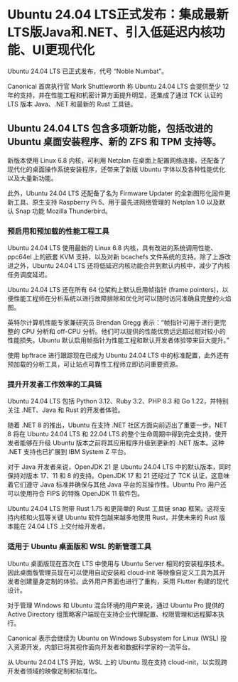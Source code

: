 # Ubuntu 24.04 LTS正式发布：集成最新LTS版Java和.NET、引入低延迟内核功能、UI更现代化

Ubuntu 24.04 LTS 已正式发布，代号 “Noble Numbat”。

Canonical 首席执行官 Mark Shuttleworth 称 Ubuntu 24.04 LTS 会提供至少 12 年的支持，并在性能工程和机密计算方面提升明显，还集成了通过 TCK 认证的 LTS 版本 Java、.NET 和最新的 Rust 工具链。

## Ubuntu 24.04 LTS 包含多项新功能，包括改进的 Ubuntu 桌面安装程序、新的 ZFS 和 TPM 支持等。

新版本使用 Linux 6.8 内核，可利用 Netplan 在桌面上配置网络连接，还配备了现代化的桌面操作系统安装程序，还带来了新版 Ubuntu 字体以及各种性能优化以及大量新功能。

此外，Ubuntu 24.04 LTS 还配备了名为 Firmware Updater 的全新图形化固件更新工具、原生支持 Raspberry Pi 5、用于最先进网络管理的 Netplan 1.0 以及默认 Snap 功能 Mozilla Thunderbird。

### 预启用和预加载的性能工程工具

Ubuntu 24.04 LTS 使用最新的 Linux 6.8 内核，具有改进的系统调用性能、ppc64el 上的嵌套 KVM 支持，以及对新 bcachefs 文件系统的支持。除了上游改进之外，Ubuntu 24.04 LTS 还将低延迟内核功能合并到默认内核中，减少了内核任务调度延迟。

Ubuntu 24.04 LTS 还在所有 64 位架构上默认启用帧指针 (frame pointers)，以便性能工程师在分析系统以进行故障排除和优化时可以随时访问准确且完整的火焰图。

英特尔计算机性能专家兼研究员 Brendan Gregg 表示：“帧指针可用于进行更完整的 CPU 分析和 off-CPU 分析。他们可以提供的性能优势远远超过相对较小的性能损失。Ubuntu 默认启用帧指针为性能工程和默认开发者体验带来巨大提升。”

使用 bpftrace 进行跟踪现在已成为 Ubuntu 24.04 LTS 中的标准配置，此外还有预加载的分析工具，可让站点可靠性工程师立即访问重要资源。

### 提升开发者工作效率的工具链

Ubuntu 24.04 LTS 包括 Python 3.12、Ruby 3.2、PHP 8.3 和 Go 1.22，并特别关注 .NET、Java 和 Rust 的开发者体验。

随着 .NET 8 的推出，Ubuntu 在支持 .NET 社区方面向前迈出了重要一步。NET 8 将在 Ubuntu 24.04 LTS 和 22.04 LTS 的整个生命周期中得到完全支持，使开发者能够在升级 Ubuntu 版本之前将其应用程序升级到更新的 .NET 版本。这种 .NET 支持也已扩展到 IBM System Z 平台。

对于 Java 开发者来说，OpenJDK 21 是 Ubuntu 24.04 LTS 中的默认版本，同时保持对版本 17、11 和 8 的支持。OpenJDK 17 和 21 还经过了 TCK 认证，这意味着它们遵守 Java 标准并确保与其他 Java 平台的互操作性。Ubuntu Pro 用户还可以使用符合 FIPS 的特殊 OpenJDK 11 软件包。

Ubuntu 24.04 LTS 附带 Rust 1.75 和更简单的 Rust 工具链 snap 框架。这将支持内核和火狐等关键 Ubuntu 软件包越来越多地使用 Rust，并使未来的 Rust 版本能在 24.04 LTS 上交付给开发者。

### 适用于 Ubuntu 桌面版和 WSL 的新管理工具

Ubuntu 桌面版现在首次在 LTS 中使用与 Ubuntu Server 相同的安装程序技术。因此桌面版管理员现在可以使用自动安装和 cloud-init 等映像自定义工具为其开发者创建量身定制的体验。此外用户界面也进行了重构，采用 Flutter 构建的现代设计。

对于管理 Windows 和 Ubuntu 混合环境的用户来说，通过 Ubuntu Pro 提供的 Active Directory 组策略客户端现在支持企业代理配置、权限管理和远程脚本执行。

Canonical 表示会继续为 Ubuntu on Windows Subsystem for Linux (WSL) 投入资源开发，内部已将其视作面向开发者和数据科学家的一流平台。

从 Ubuntu 24.04 LTS 开始，WSL 上的 Ubuntu 现在支持 cloud-init，以实现跨开发者领域的映像定制和标准化。

